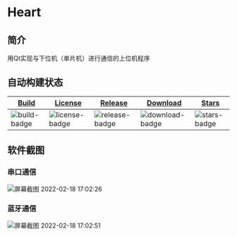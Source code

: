 # Heart
## 简介
用Qt实现与下位机（单片机）进行通信的上位机程序
## 自动构建状态

|[Build][build-link]|[License][license-link]| [Release][release-link]| [Download][download-link] | [Stars][stars-link] |
|-----------------|-----------------|-----------------|-----------------|-----------------|
|![build-badge] |![license-badge] |![release-badge] |![download-badge] |![stars-badge] |

[build-link]: https://github.com/ambition-echo/Heart/actions?query=workflow%3ABuild
[build-badge]: https://img.shields.io/github/workflow/status/ambition-echo/Heart/Build

[release-link]: https://github.com/ambition-echo/Heart/releases
[release-badge]: https://img.shields.io/github/v/release/ambition-echo/Heart

[license-link]: https://github.com/ambition-echo/Heart/blob/master/LICENSE
[license-badge]: https://img.shields.io/github/license/ambition-echo/Heart

[download-link]: https://github.com/ambition-echo/Heart/releases
[download-badge]: https://img.shields.io/github/downloads/ambition-echo/Heart/total
[stars-link]: https://github.com/ambition-echo/Heart
[stars-badge]: https://img.shields.io/github/stars/ambition-echo/Heart

## 软件截图
### 串口通信

![屏幕截图 2022-02-18 17:02:26](https://cdn.jsdelivr.net/gh/ambition-echo/img_bed/img/%E5%B1%8F%E5%B9%95%E6%88%AA%E5%9B%BE%202022-02-18%2017:02:26.png)

### 蓝牙通信
![屏幕截图 2022-02-18 17:02:51](https://cdn.jsdelivr.net/gh/ambition-echo/img_bed/img/%E5%B1%8F%E5%B9%95%E6%88%AA%E5%9B%BE%202022-02-18%2017:02:51.png)